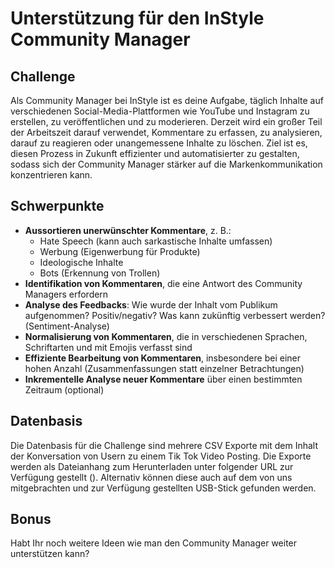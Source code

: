 # Unterstützung für den InStyle Community Manager 

## Challenge 

Als Community Manager bei InStyle ist es deine Aufgabe, täglich Inhalte auf verschiedenen Social-Media-Plattformen wie 
YouTube und Instagram zu erstellen, zu veröffentlichen und zu moderieren. Derzeit wird ein großer Teil der Arbeitszeit 
darauf verwendet, Kommentare zu erfassen, zu analysieren, darauf zu reagieren oder unangemessene Inhalte zu löschen. 
Ziel ist es, diesen Prozess in Zukunft effizienter und automatisierter zu gestalten, sodass sich der Community Manager 
stärker auf die Markenkommunikation konzentrieren kann. 

## Schwerpunkte 

* **Aussortieren unerwünschter Kommentare**, z. B.:
  * Hate Speech (kann auch sarkastische Inhalte umfassen) 
  * Werbung (Eigenwerbung für Produkte)
  * Ideologische Inhalte
  * Bots (Erkennung von Trollen)
* **Identifikation von Kommentaren**, die eine Antwort des Community Managers erfordern 
* **Analyse des Feedbacks**: Wie wurde der Inhalt vom Publikum aufgenommen? Positiv/negativ? Was kann zukünftig verbessert werden? (Sentiment-Analyse) 
* **Normalisierung von Kommentaren**, die in verschiedenen Sprachen, Schriftarten und mit Emojis verfasst sind
* **Effiziente Bearbeitung von Kommentaren**, insbesondere bei einer hohen Anzahl (Zusammenfassungen statt einzelner Betrachtungen) 
* **Inkrementelle Analyse neuer Kommentare** über einen bestimmten Zeitraum (optional) 

## Datenbasis 

Die Datenbasis für die Challenge sind mehrere CSV Exporte mit dem Inhalt der Konversation von Usern zu einem Tik Tok 
Video Posting. Die Exporte werden als Dateianhang zum Herunterladen unter folgender URL zur Verfügung gestellt (). 
Alternativ können diese auch auf dem von uns mitgebrachten und zur Verfügung gestellten USB-Stick gefunden werden. 

## Bonus 

Habt Ihr noch weitere Ideen wie man den Community Manager weiter unterstützen kann? 


